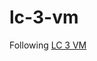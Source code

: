 # lc-3-vm

Following [LC 3 VM](https://www.rodrigoaraujo.me/posts/lets-build-an-lc-3-virtual-machine/)